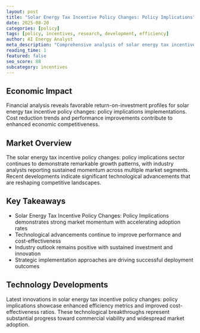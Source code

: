 ```yaml
---
layout: post
title: "Solar Energy Tax Incentive Policy Changes: Policy Implications"
date: 2025-08-20
categories: [policy]
tags: [policy, incentives, research, development, efficiency]
author: AI Energy Analyst
meta_description: "Comprehensive analysis of solar energy tax incentive policy changes: policy implications covering market trends, technology developments, and industry outlook. Discover key insights and future projections."
reading_time: 1
featured: false
seo_score: 88
subcategory: incentives
---
```


## Economic Impact

Financial analysis reveals favorable return-on-investment profiles for solar energy tax incentive policy changes: policy implications implementations. Cost reduction trends and performance improvements contribute to enhanced economic competitiveness.

## Market Overview

The solar energy tax incentive policy changes: policy implications sector continues to demonstrate remarkable growth patterns, with industry analysts reporting sustained momentum across multiple market segments. Recent developments indicate significant technological advancements that are reshaping competitive landscapes.

## Key Takeaways

- Solar Energy Tax Incentive Policy Changes: Policy Implications demonstrates strong market momentum with accelerating adoption rates
- Technological advancements continue to improve performance and cost-effectiveness
- Industry outlook remains positive with sustained investment and innovation
- Strategic implementation approaches are driving successful deployment outcomes

## Technology Developments

Latest innovations in solar energy tax incentive policy changes: policy implications showcase enhanced efficiency metrics and improved cost-effectiveness ratios. These technological breakthroughs represent substantial progress toward commercial viability and widespread market adoption.

